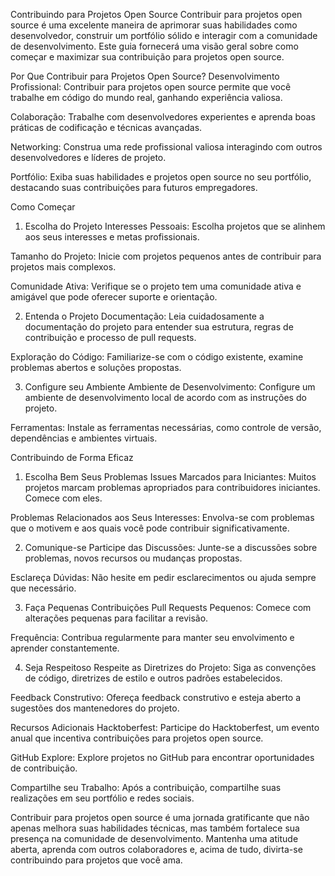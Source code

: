 Contribuindo para Projetos Open Source
Contribuir para projetos open source é uma excelente maneira de aprimorar suas habilidades como desenvolvedor, construir um portfólio sólido e interagir com a comunidade de desenvolvimento. Este guia fornecerá uma visão geral sobre como começar e maximizar sua contribuição para projetos open source.

Por Que Contribuir para Projetos Open Source?
Desenvolvimento Profissional: Contribuir para projetos open source permite que você trabalhe em código do mundo real, ganhando experiência valiosa.

Colaboração: Trabalhe com desenvolvedores experientes e aprenda boas práticas de codificação e técnicas avançadas.

Networking: Construa uma rede profissional valiosa interagindo com outros desenvolvedores e líderes de projeto.

Portfólio: Exiba suas habilidades e projetos open source no seu portfólio, destacando suas contribuições para futuros empregadores.

Como Começar
1. Escolha do Projeto
Interesses Pessoais: Escolha projetos que se alinhem aos seus interesses e metas profissionais.

Tamanho do Projeto: Inicie com projetos pequenos antes de contribuir para projetos mais complexos.

Comunidade Ativa: Verifique se o projeto tem uma comunidade ativa e amigável que pode oferecer suporte e orientação.

2. Entenda o Projeto
Documentação: Leia cuidadosamente a documentação do projeto para entender sua estrutura, regras de contribuição e processo de pull requests.

Exploração do Código: Familiarize-se com o código existente, examine problemas abertos e soluções propostas.

3. Configure seu Ambiente
Ambiente de Desenvolvimento: Configure um ambiente de desenvolvimento local de acordo com as instruções do projeto.

Ferramentas: Instale as ferramentas necessárias, como controle de versão, dependências e ambientes virtuais.

Contribuindo de Forma Eficaz
1. Escolha Bem Seus Problemas
Issues Marcados para Iniciantes: Muitos projetos marcam problemas apropriados para contribuidores iniciantes. Comece com eles.

Problemas Relacionados aos Seus Interesses: Envolva-se com problemas que o motivem e aos quais você pode contribuir significativamente.

2. Comunique-se
Participe das Discussões: Junte-se a discussões sobre problemas, novos recursos ou mudanças propostas.

Esclareça Dúvidas: Não hesite em pedir esclarecimentos ou ajuda sempre que necessário.

3. Faça Pequenas Contribuições
Pull Requests Pequenos: Comece com alterações pequenas para facilitar a revisão.

Frequência: Contribua regularmente para manter seu envolvimento e aprender constantemente.

4. Seja Respeitoso
Respeite as Diretrizes do Projeto: Siga as convenções de código, diretrizes de estilo e outros padrões estabelecidos.

Feedback Construtivo: Ofereça feedback construtivo e esteja aberto a sugestões dos mantenedores do projeto.

Recursos Adicionais
Hacktoberfest: Participe do Hacktoberfest, um evento anual que incentiva contribuições para projetos open source.

GitHub Explore: Explore projetos no GitHub para encontrar oportunidades de contribuição.

Compartilhe seu Trabalho: Após a contribuição, compartilhe suas realizações em seu portfólio e redes sociais.

Contribuir para projetos open source é uma jornada gratificante que não apenas melhora suas habilidades técnicas, mas também fortalece sua presença na comunidade de desenvolvimento. Mantenha uma atitude aberta, aprenda com outros colaboradores e, acima de tudo, divirta-se contribuindo para projetos que você ama.


